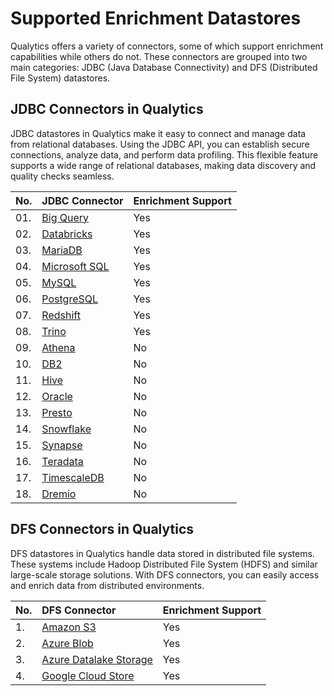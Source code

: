# Supported Enrichment Datastores

Qualytics offers a variety of connectors, some of which support enrichment capabilities while others do not. These connectors are grouped into two main categories: JDBC (Java Database Connectivity) and DFS (Distributed File System) datastores.

## JDBC Connectors in Qualytics

JDBC datastores in Qualytics make it easy to connect and manage data from relational databases. Using the JDBC API, you can establish secure connections, analyze data, and perform data profiling. This flexible feature supports a wide range of relational databases, making data discovery and quality checks seamless.

|          No. |              JDBC Connector |      Enrichment Support |
| :---- | :---- | :---- |
|        01. |              [Big Query](../add-datastores/bigquery.md#add-enrichment-datastore) |             Yes |
|        02. |              [Databricks](../add-datastores/databricks.md#add-enrichment-datastore) | Yes |
|        03. |              [MariaDB](../add-datastores/maria-db.md#add-enrichment-datastore) | Yes |
|        04. |              [Microsoft SQL](../add-datastores/microsoft-sql-server.md#add-enrichment-datastore) | Yes |
|        05. |              [MySQL](../add-datastores/mysql.md#add-enrichment-datastore) |             Yes |
|        06. |             [PostgreSQL](../add-datastores/postgresql.md#add-enrichment-datastore) | Yes |
|        07. |             [Redshift](../add-datastores/redshift.md#add-enrichment-datastore) |             Yes |
|        08. |             [Trino](../add-datastores/trino.md#add-enrichment-datastore) | Yes |
|        09. |             [Athena](../add-datastores/athena.md#add-enrichment-datastore) | No |
|        10. |             [DB2](../add-datastores/db2.md#add-enrichment-datastore) | No |
|        11. |             [Hive](../add-datastores/hive.md#add-enrichment-datastore) | No |
|        12. |             [Oracle](../add-datastores/oracle.md#add-enrichment-datastore) | No |
|        13. |             [Presto](../add-datastores/presto.md#add-enrichment-datastore) | No |
|        14. |             [Snowflake](../add-datastores/snowflake.md#add-enrichment-datastore-connection) |             No |
|        15. |             [Synapse](../add-datastores/synapse.md#add-enrichment-datastore) |             No |
|        16. |             [Teradata](../add-datastores/teradata.md#add-enrichment-datastore) |             No |
|        17. |             [TimescaleDB](../add-datastores/timescale-db.md#add-enrichment-datastore) |             No |
|        18. |             [Dremio](../add-datastores/dremio.md#add-enrichment-datastore) |             No |

## DFS Connectors in Qualytics

DFS datastores in Qualytics handle data stored in distributed file systems. These systems include Hadoop Distributed File System (HDFS) and similar large-scale storage solutions. With DFS connectors, you can easily access and enrich data from distributed environments.

|            No. |               DFS Connector |   Enrichment Support |
| :---- | :---- | :---- |
|           1. |          [Amazon S3](../add-datastores/amazon-s3.md#add-enrichment-datastore) |            Yes |
|           2. |          [Azure Blob](../add-datastores/azure-blob-storage.md#add-enrichment-datastore) |            Yes |
|           3. |           [Azure Datalake Storage](../add-datastores/azure-datalake-storage.md#add-enrichment-datastore) |            Yes |
|           4. |          [Google Cloud Store](../add-datastores/google-cloud-storage.md#add-enrichment-datastore) |            Yes |
